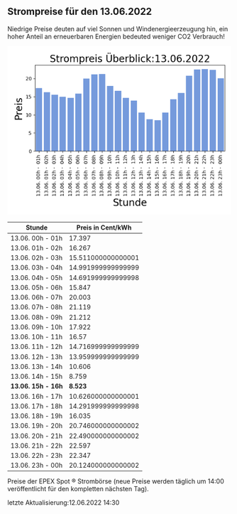
## Strompreise für den 13.06.2022

Niedrige Preise deuten auf viel Sonnen und Windenergieerzeugung hin, ein hoher Anteil an erneuerbaren Energien bedeuted weniger CO2 Verbrauch!

![Strompreis übersicht](imgs/strompreis_uebersicht.png)

| Stunde | Preis in Cent/kWh |
|---|---|
| 13.06. 00h -  01h | 17.397 | 
| 13.06. 01h -  02h | 16.267 | 
| 13.06. 02h -  03h | 15.511000000000001 | 
| 13.06. 03h -  04h | 14.991999999999999 | 
| 13.06. 04h -  05h | 14.691999999999998 | 
| 13.06. 05h -  06h | 15.847 | 
| 13.06. 06h -  07h | 20.003 | 
| 13.06. 07h -  08h | 21.119 | 
| 13.06. 08h -  09h | 21.212 | 
| 13.06. 09h -  10h | 17.922 | 
| 13.06. 10h -  11h | 16.57 | 
| 13.06. 11h -  12h | 14.716999999999999 | 
| 13.06. 12h -  13h | 13.959999999999999 | 
| 13.06. 13h -  14h | 10.606 | 
| 13.06. 14h -  15h | 8.759 | 
| **13.06. 15h -  16h** | **8.523** | 
| 13.06. 16h -  17h | 10.626000000000001 | 
| 13.06. 17h -  18h | 14.291999999999998 | 
| 13.06. 18h -  19h | 16.035 | 
| 13.06. 19h -  20h | 20.746000000000002 | 
| 13.06. 20h -  21h | 22.490000000000002 | 
| 13.06. 21h -  22h | 22.597 | 
| 13.06. 22h -  23h | 22.347 | 
| 13.06. 23h -  00h | 20.124000000000002 | 

Preise der EPEX Spot ® Strombörse (neue Preise werden täglich um 14:00 veröffentlicht für den kompletten nächsten Tag).

letzte Aktualisierung:12.06.2022 14:30